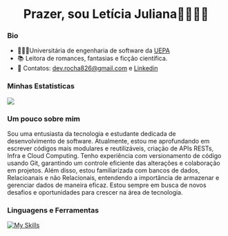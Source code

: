<h1 align="center">
Prazer, sou Letícia Juliana👋👩🏻‍💻
</h1> 

### Bio
- 👩🏻‍🎓Universitária de engenharia de software da [UEPA](https://www.uepa.br/)
- 📚 Leitora de romances, fantasias e ficção científica. 
- 📨 Contatos: dev.rocha826@gmail.com e [Linkedin](https://www.linkedin.com/in/leticia826souza/)
### Minhas Estatisticas
 <div height="180em"><img  src="https://github-readme-stats.vercel.app/api?username=leh826&theme=neon&show_icons=true"></div> 

### Um pouco sobre mim
Sou uma entusiasta da tecnologia e estudante dedicada de desenvolvimento de software. Atualmente, estou me aprofundando em escrever códigos mais modulares e reutilizáveis, criação de APIs RESTs, Infra e Cloud Computing. Tenho experiência com versionamento de código usando Git, garantindo um controle eficiente das alterações e colaboração em projetos. Além disso, estou familiarizada com bancos de dados, Relacioanais e não Relacionais, entendendo a importância de armazenar e gerenciar dados de maneira eficaz. Estou sempre em busca de novos desafios e oportunidades para crescer na área de tecnologia.

### Linguagens e Ferramentas 
 
 [![My Skills](https://skillicons.dev/icons?i=git,java,react,html,css,cs,mysql,postgresql,docker)](https://skillicons.dev)
</div>
